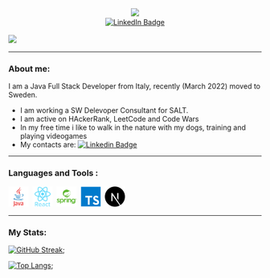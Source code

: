 <div id="header" align="center">
  <img src="https://media.giphy.com/media/VTtANKl0beDFQRLDTh/giphy.gif" width="100"/>

  <div id="badges">
    <a href="www.linkedin.com/in/marco-debernardi-0292a3146">
      <img src="https://img.shields.io/badge/LinkedIn-blue?style=for-the-badge&logo=linkedin&logoColor=white" alt="LinkedIn Badge"/>
    </a>
  </div>

  <img src="https://komarev.com/ghpvc/?username=your-github-debe82&style=flat-square&color=blue" alt=""/>
</div>

<div id="About">
  <img src="[https://media.giphy.com/media/VTtANKl0beDFQRLDTh/giphy.gif](https://media.giphy.com/media/qgQUggAC3Pfv687qPC/giphy.gif)" width="100"/>

  ---
  ### About me:
  I am a Java Full Stack Developer from Italy, recently (March 2022) moved to Sweden.
  - I am working a SW Delevoper Consultant for SALT.
  - I am active on HAckerRank, LeetCode and Code Wars
  - In my free time i like to walk in the nature with my dogs, training and playing videogames
  - My contacts are: [![Linkedin Badge](https://img.shields.io/badge/debe82-blue?style=flat&logo=Linkedin&logoColor=white)](www.linkedin.com/in/marco-debernardi-0292a3146)
  
  ---
  ### Languages and Tools :  
   <div>
    <img src="https://github.com/devicons/devicon/blob/master/icons/java/java-original-wordmark.svg" title="Java" alt="Java" width="40" height="40"/>&nbsp;
    <img src="https://github.com/devicons/devicon/blob/master/icons/react/react-original-wordmark.svg" title="React" alt="React" width="40" height="40"/>&nbsp;
    <img src="https://github.com/devicons/devicon/blob/master/icons/spring/spring-original-wordmark.svg" title="Spring" alt="Spring" width="40" height="40"/>&nbsp;
    <img src="https://github.com/devicons/devicon/blob/master/icons/typescript/typescript-original.svg" title="TypeScript" alt="TypeScript" width="40" height="40"/>&nbsp;
    <img src="https://github.com/devicons/devicon/blob/master/icons/nextjs/nextjs-original.svg" title="Next.js" alt="Next.js" width="40" height="40"/>&nbsp;
  </div>
</div>

<div id="stats">
  
  ---
  ### My Stats:
  [![GitHub Streak](http://github-readme-streak-stats.herokuapp.com?user=debe82&theme=dark&background=000000)](https://git.io/streak-stats);
  
  [![Top Langs](https://github-readme-stats.vercel.app/api/top-langs/?username=debe82&layout=compact&theme=vision-friendly-dark)](https://github.com/anuraghazra/github-readme-stats);
  
  
  
</div>
  




<!--
**debe82/debe82** is a ✨ _special_ ✨ repository because its `README.md` (this file) appears on your GitHub profile.

Here are some ideas to get you started:

- 🔭 I’m currently working on ...
- 🌱 I’m currently learning ...
- 👯 I’m looking to collaborate on ...
- 🤔 I’m looking for help with ...
- 💬 Ask me about ...
- 📫 How to reach me: ...
- 😄 Pronouns: ...
- ⚡ Fun fact: ...
-->
